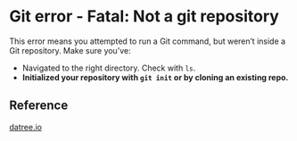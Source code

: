 # Git error - Fatal: Not a git repository

This error means you attempted to run a Git command, but weren’t inside a Git repository. Make sure you’ve:

- Navigated to the right directory. Check with `ls`.
- **Initialized your repository with `git init` or by cloning an existing repo.**

## Reference
[datree.io](https://www.datree.io/resources/git-error-fatal-not-a-git-repository)